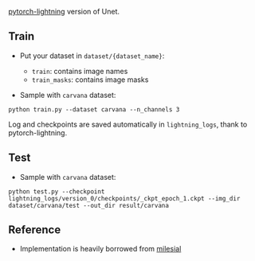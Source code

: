 [pytorch-lightning](https://github.com/williamFalcon/pytorch-lightning) version of Unet.


## Train

+ Put your dataset in `dataset/{dataset_name}`:
    + `train`: contains image names
    + `train_masks`: contains image masks

+ Sample with `carvana` dataset:

```
python train.py --dataset carvana --n_channels 3
```

Log and checkpoints are saved automatically in `lightning_logs`, thank to pytorch-lightning.


## Test

+ Sample with `carvana` dataset:

```
python test.py --checkpoint lightning_logs/version_0/checkpoints/_ckpt_epoch_1.ckpt --img_dir dataset/carvana/test --out_dir result/carvana
```

## Reference

+ Implementation is heavily borrowed from [milesial](https://github.com/milesial/Pytorch-UNet)
